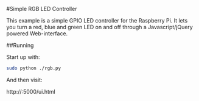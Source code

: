#Simple RGB LED Controller

This example is a simple GPIO LED controller for the Raspberry Pi. It lets you turn a red, blue and green LED on and off through a Javascript/jQuery powered Web-interface.

##Running

Start up with:

```bash
sudo python ./rgb.py
```

And then visit:

http://<your Pi address>:5000/ui.html
